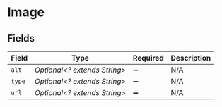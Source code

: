 # Image


## Fields

| Field                        | Type                         | Required                     | Description                  |
| ---------------------------- | ---------------------------- | ---------------------------- | ---------------------------- |
| `alt`                        | *Optional<? extends String>* | :heavy_minus_sign:           | N/A                          |
| `type`                       | *Optional<? extends String>* | :heavy_minus_sign:           | N/A                          |
| `url`                        | *Optional<? extends String>* | :heavy_minus_sign:           | N/A                          |